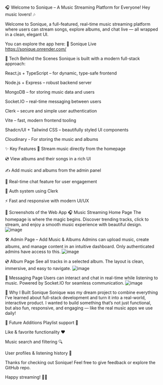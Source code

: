🎧 Welcome to Sonique – A Music Streaming Platform for Everyone!
Hey music lovers! 🎶

Welcome to Sonique, a full-featured, real-time music streaming platform where users can stream songs, explore albums, and chat live — all wrapped in a clean, elegant UI.

You can explore the app here:
🔗 Sonique Live
https://sonique.onrender.com/

🔧 Tech Behind the Scenes
Sonique is built with a modern full-stack approach:

React.js + TypeScript – for dynamic, type-safe frontend

Node.js + Express – robust backend server

MongoDB – for storing music data and users

Socket.IO – real-time messaging between users

Clerk – secure and simple user authentication

Vite – fast, modern frontend tooling

Shadcn/UI + Tailwind CSS – beautifully styled UI components

Cloudinary - For storing the music and albums

✨ Key Features
🎵 Stream music directly from the homepage

💿 View albums and their songs in a rich UI

✍️ Add music and albums from the admin panel

💬 Real-time chat feature for user engagement

🔐 Auth system using Clerk

⚡ Fast and responsive with modern UI/UX

📸 Screenshots of the Web App
🎧 Music Streaming Home Page
The homepage is where the magic begins. Discover trending tracks, click to stream, and enjoy a smooth music experience with beautiful design.
![image](https://github.com/user-attachments/assets/11aa573f-5319-4a20-9bf8-525bc90b0f03)


🛠️ Admin Page – Add Music & Albums
Admins can upload music, create albums, and manage content in an intuitive dashboard. Only authenticated admins have access to this.
![image](https://github.com/user-attachments/assets/665e98ce-c4a3-4495-b556-d6409930942d)


💿 Album Page
See all tracks in a selected album. The layout is clean, immersive, and easy to navigate.
![image](https://github.com/user-attachments/assets/abf29dd6-8ee7-41b0-8c41-87768b38869a)


💬 Messaging Page
Users can interact and chat in real-time while listening to music. Powered by Socket.IO for seamless communication.
![image](https://github.com/user-attachments/assets/fd75fcdb-22cd-4cce-b2ce-d4e58ce4ddb9)


📣 Why I Built Sonique
Sonique was my dream project to combine everything I’ve learned about full-stack development and turn it into a real-world, interactive product. I wanted to build something that’s not just functional, but also fun, responsive, and engaging — like the real music apps we use daily!

📌 Future Additions
Playlist support 🎼

Like & favorite functionality ❤️

Music search and filtering 🔍

User profiles & listening history 👤

Thanks for checking out Sonique!
Feel free to give feedback or explore the GitHub repo.

Happy streaming! 🚀🎶
